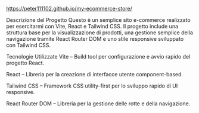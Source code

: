 https://peter111102.github.io/my-ecommerce-store/

Descrizione del Progetto
Questo è un semplice sito e-commerce realizzato per esercitarmi con Vite, React e Tailwind CSS.
Il progetto include una struttura base per la visualizzazione di prodotti, una gestione semplice della navigazione tramite React Router DOM e uno stile responsive sviluppato con Tailwind CSS.

Tecnologie Utilizzate
Vite – Build tool per configurazione e avvio rapido del progetto React.

React – Libreria per la creazione di interfacce utente component-based.

Tailwind CSS – Framework CSS utility-first per lo sviluppo rapido di UI responsive.

React Router DOM – Libreria per la gestione delle rotte e della navigazione.
